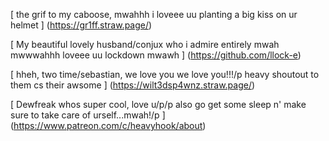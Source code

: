[ the grif to my caboose, mwahhh i loveee uu planting a big kiss on ur helmet ] (https://gr1ff.straw.page/) 

[ My beautiful lovely husband/conjux who i admire entirely mwah mwwwahhh loveee uu lockdown mwawh ] (https://github.com/llock-e)        

[ hheh, two time/sebastian, we love you we love you!!!/p heavy shoutout to them cs their awsome ] (https://wilt3dsp4wnz.straw.page/)

[ Dewfreak whos super cool, love u/p/p also go get some sleep n' make sure to take care of urself...mwah!/p ] (https://www.patreon.com/c/heavyhook/about)
